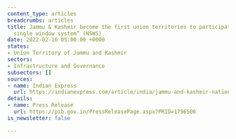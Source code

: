 ```yaml
---
content_type: articles
breadcrumbs: articles
title: Jammu & Kashmir become the first union territories to participate in the “national
  single window system” (NSWS)
date: 2022-02-16 05:00:00 +0000
states:
- Union Territory of Jammu and Kashmir
sectors:
- Infrastructure and Governance
subsectors: []
sources:
- name: Indian Express
  url: https://indianexpress.com/article/india/jammu-and-kashmir-national-single-window-system-7763780/
details:
- name: Press Release
  url: https://pib.gov.in/PressReleasePage.aspx?PRID=1796506
is_newsletter: false

---
```

